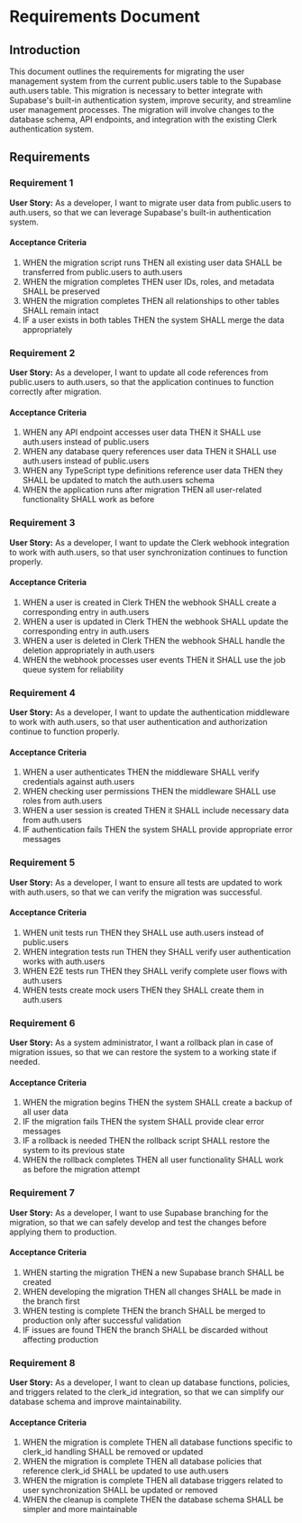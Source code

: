 # Requirements Document

## Introduction

This document outlines the requirements for migrating the user management system from the current public.users table to the Supabase auth.users table. This migration is necessary to better integrate with Supabase's built-in authentication system, improve security, and streamline user management processes. The migration will involve changes to the database schema, API endpoints, and integration with the existing Clerk authentication system.

## Requirements

### Requirement 1

**User Story:** As a developer, I want to migrate user data from public.users to auth.users, so that we can leverage Supabase's built-in authentication system.

#### Acceptance Criteria

1. WHEN the migration script runs THEN all existing user data SHALL be transferred from public.users to auth.users
2. WHEN the migration completes THEN user IDs, roles, and metadata SHALL be preserved
3. WHEN the migration completes THEN all relationships to other tables SHALL remain intact
4. IF a user exists in both tables THEN the system SHALL merge the data appropriately

### Requirement 2

**User Story:** As a developer, I want to update all code references from public.users to auth.users, so that the application continues to function correctly after migration.

#### Acceptance Criteria

1. WHEN any API endpoint accesses user data THEN it SHALL use auth.users instead of public.users
2. WHEN any database query references user data THEN it SHALL use auth.users instead of public.users
3. WHEN any TypeScript type definitions reference user data THEN they SHALL be updated to match the auth.users schema
4. WHEN the application runs after migration THEN all user-related functionality SHALL work as before

### Requirement 3

**User Story:** As a developer, I want to update the Clerk webhook integration to work with auth.users, so that user synchronization continues to function properly.

#### Acceptance Criteria

1. WHEN a user is created in Clerk THEN the webhook SHALL create a corresponding entry in auth.users
2. WHEN a user is updated in Clerk THEN the webhook SHALL update the corresponding entry in auth.users
3. WHEN a user is deleted in Clerk THEN the webhook SHALL handle the deletion appropriately in auth.users
4. WHEN the webhook processes user events THEN it SHALL use the job queue system for reliability

### Requirement 4

**User Story:** As a developer, I want to update the authentication middleware to work with auth.users, so that user authentication and authorization continue to function properly.

#### Acceptance Criteria

1. WHEN a user authenticates THEN the middleware SHALL verify credentials against auth.users
2. WHEN checking user permissions THEN the middleware SHALL use roles from auth.users
3. WHEN a user session is created THEN it SHALL include necessary data from auth.users
4. IF authentication fails THEN the system SHALL provide appropriate error messages

### Requirement 5

**User Story:** As a developer, I want to ensure all tests are updated to work with auth.users, so that we can verify the migration was successful.

#### Acceptance Criteria

1. WHEN unit tests run THEN they SHALL use auth.users instead of public.users
2. WHEN integration tests run THEN they SHALL verify user authentication works with auth.users
3. WHEN E2E tests run THEN they SHALL verify complete user flows with auth.users
4. WHEN tests create mock users THEN they SHALL create them in auth.users

### Requirement 6

**User Story:** As a system administrator, I want a rollback plan in case of migration issues, so that we can restore the system to a working state if needed.

#### Acceptance Criteria

1. WHEN the migration begins THEN the system SHALL create a backup of all user data
2. IF the migration fails THEN the system SHALL provide clear error messages
3. IF a rollback is needed THEN the rollback script SHALL restore the system to its previous state
4. WHEN the rollback completes THEN all user functionality SHALL work as before the migration attempt

### Requirement 7

**User Story:** As a developer, I want to use Supabase branching for the migration, so that we can safely develop and test the changes before applying them to production.

#### Acceptance Criteria

1. WHEN starting the migration THEN a new Supabase branch SHALL be created
2. WHEN developing the migration THEN all changes SHALL be made in the branch first
3. WHEN testing is complete THEN the branch SHALL be merged to production only after successful validation
4. IF issues are found THEN the branch SHALL be discarded without affecting production

### Requirement 8

**User Story:** As a developer, I want to clean up database functions, policies, and triggers related to the clerk_id integration, so that we can simplify our database schema and improve maintainability.

#### Acceptance Criteria

1. WHEN the migration is complete THEN all database functions specific to clerk_id handling SHALL be removed or updated
2. WHEN the migration is complete THEN all database policies that reference clerk_id SHALL be updated to use auth.users
3. WHEN the migration is complete THEN all database triggers related to user synchronization SHALL be updated or removed
4. WHEN the cleanup is complete THEN the database schema SHALL be simpler and more maintainable